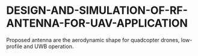 # DESIGN-AND-SIMULATION-OF-RF-ANTENNA-FOR-UAV-APPLICATION
Proposed antenna are the aerodynamic shape  for quadcopter drones, low-profile and UWB operation.
